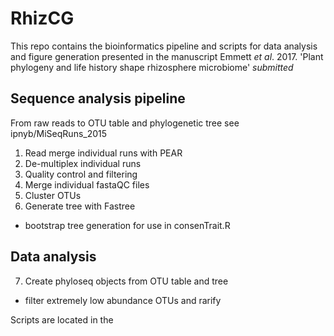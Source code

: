 RhizCG
======

This repo contains the bioinformatics pipeline and scripts for data analysis and figure generation presented in the manuscript Emmett *et al*. 2017. 'Plant phylogeny and life history shape rhizosphere microbiome' *submitted*


Sequence analysis pipeline
-------

From raw reads to OTU table and phylogenetic tree see ipnyb/MiSeqRuns_2015

1. Read merge individual runs with PEAR
2. De-multiplex individual runs
3. Quality control and filtering
4. Merge individual fastaQC files
5. Cluster OTUs
6. Generate tree with Fastree
* bootstrap tree generation for use in consenTrait.R


Data analysis
------
7. Create phyloseq objects from OTU table and tree
* filter extremely low abundance OTUs and rarify

Scripts are located in the 
